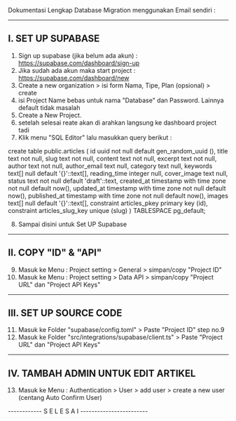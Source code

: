 Dokumentasi Lengkap Database Migration menggunakan Email sendiri :

------------------
I. SET UP SUPABASE
------------------

1. Sign up supabase (jika belum ada akun) : https://supabase.com/dashboard/sign-up
2. Jika sudah ada akun maka start project : https://supabase.com/dashboard/new
3. Create a new organization > isi form Nama, Tipe, Plan (opsional) > create
4. isi Project Name bebas untuk nama "Database" dan Password. Lainnya default tidak masalah
5. Create a New Project.
6. setelah selesai reate akan di arahkan langsung ke dashboard project tadi
7. Klik menu "SQL Editor" lalu masukkan query berikut :

create table public.articles (
  id uuid not null default gen_random_uuid (),
  title text not null,
  slug text not null,
  content text not null,
  excerpt text not null,
  author text not null,
  author_email text null,
  category text null,
  keywords text[] null default '{}'::text[],
  reading_time integer null,
  cover_image text null,
  status text not null default 'draft'::text,
  created_at timestamp with time zone not null default now(),
  updated_at timestamp with time zone not null default now(),
  published_at timestamp with time zone not null default now(),
  images text[] null default '{}'::text[],
  constraint articles_pkey primary key (id),
  constraint articles_slug_key unique (slug)
) TABLESPACE pg_default;

8. Sampai disini untuk Set UP Supabase

----------------------
II. COPY "ID" & "API"
----------------------
9. Masuk ke Menu : Project setting > General > simpan/copy "Project ID" 
10. Masuk ke Menu : Project setting > Data API > simpan/copy "Project URL" dan "Project API Keys" 

----------------------
III. SET UP SOURCE CODE
----------------------
11. Masuk ke Folder "supabase/config.toml" > Paste "Project ID" step no.9
12. Masuk ke Folder "src/integrations/supabase/client.ts" > Paste "Project URL" dan "Project API Keys" 

----------------------------------
IV. TAMBAH ADMIN UNTUK EDIT ARTIKEL
----------------------------------
13. Masuk ke Menu : Authentication > User > add user > create a new user (centang Auto Confirm User) 

------------ S E L E S A I ------------------------






